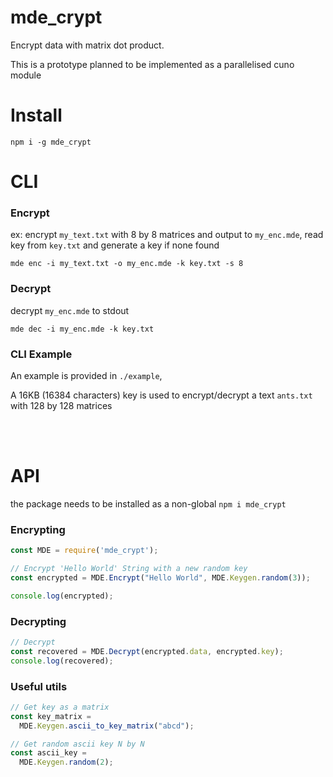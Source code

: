 # mde_crypt

Encrypt data with matrix dot product. 


This is a prototype planned to be implemented as a parallelised cuno module

# Install

```
npm i -g mde_crypt
```


# CLI

### Encrypt


ex: encrypt `my_text.txt` with 8 by 8 matrices and output to `my_enc.mde`, read key from `key.txt` and generate a key if none found

```
mde enc -i my_text.txt -o my_enc.mde -k key.txt -s 8
```

### Decrypt

decrypt `my_enc.mde` to stdout

```
mde dec -i my_enc.mde -k key.txt
```


### CLI Example

An example is provided in `./example`,

A 16KB (16384 characters) key is used to encrypt/decrypt a text `ants.txt` with 128 by 128 matrices

<br/><br/>

# API

the package needs to be installed as a non-global `npm i mde_crypt`

### Encrypting

```js
const MDE = require('mde_crypt');

// Encrypt 'Hello World' String with a new random key
const encrypted = MDE.Encrypt("Hello World", MDE.Keygen.random(3));

console.log(encrypted);
```

### Decrypting

```js
// Decrypt
const recovered = MDE.Decrypt(encrypted.data, encrypted.key);
console.log(recovered);
```

### Useful utils

```js
// Get key as a matrix
const key_matrix =
  MDE.Keygen.ascii_to_key_matrix("abcd");
```

```js
// Get random ascii key N by N
const ascii_key =
  MDE.Keygen.random(2);
```
 
